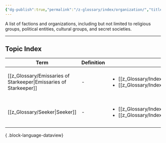 ```yaml
---
{"dg-publish":true,"permalink":"/z-glossary/index/organization/","title":"Organizations","contentClasses":"h-line hr-no-icon","tags":["GlossaryIndex/Topic"],"dgShowInlineTitle":true,"noteIcon":""}
---
```



A list of factions and organizations, including but not limited to religious groups, political entities, cultural groups, and secret societies. 

--- 
## Topic Index 

| Term                                                                 | Definition | Topic                                                                                                                 | Related                                                                 |
| -------------------------------------------------------------------- | ---------- | --------------------------------------------------------------------------------------------------------------------- | ----------------------------------------------------------------------- |
| [[z_Glossary/Emissaries of Starkeeper\|Emissaries of Starkeeper]] | \-         | <ul><li>[[z_Glossary/Index/Occult.md\\|Occult]]</li><li>[[z_Glossary/Index/Organization.md\\|Organization]]</li></ul> | <ul><li>[[z_Glossary/Spectral Lantern.md\\|Spectral Lantern]]</li></ul> |
| [[z_Glossary/Seeker\|Seeker]]                                     | \-         | <ul><li>[[z_Glossary/Index/Occult.md\\|Occult]]</li><li>[[z_Glossary/Index/Organization.md\\|Organization]]</li></ul> | <ul><li>[[z_Glossary/Spectral Lantern.md\\|Spectral Lantern]]</li></ul> |

{ .block-language-dataview}
